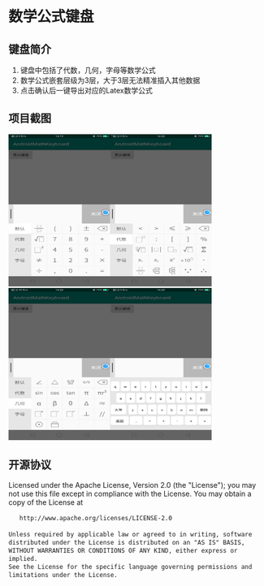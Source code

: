 # 数学公式键盘

## 键盘简介
1. 键盘中包括了代数，几何，字母等数学公式
2. 数学公式嵌套层级为3层，大于3层无法精准插入其他数据
3. 点击确认后一键导出对应的Latex数学公式

## 项目截图
<img src="/ScreenShot/1.png" width="200" height="300"/><img src="/ScreenShot/2.png" width="200" height="300"/>
<img src="/ScreenShot/3.png" width="200" height="300"/><img src="/ScreenShot/4.png" width="200" height="300"/>

## 开源协议


  Licensed under the Apache License, Version 2.0 (the "License");
    you may not use this file except in compliance with the License.
    You may obtain a copy of the License at

       http://www.apache.org/licenses/LICENSE-2.0

    Unless required by applicable law or agreed to in writing, software
    distributed under the License is distributed on an "AS IS" BASIS,
    WITHOUT WARRANTIES OR CONDITIONS OF ANY KIND, either express or implied.
    See the License for the specific language governing permissions and
    limitations under the License.
